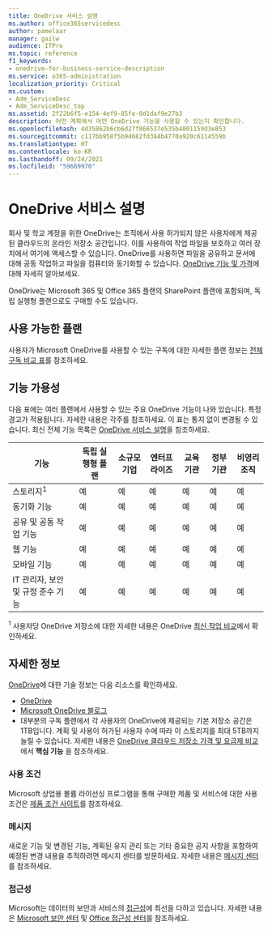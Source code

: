 ```yaml
---
title: OneDrive 서비스 설명
ms.author: office365servicedesc
author: pamelaar
manager: gailw
audience: ITPro
ms.topic: reference
f1_keywords:
- onedrive-for-business-service-description
ms.service: o365-administration
localization_priority: Critical
ms.custom:
- Adm_ServiceDesc
- Adm_ServiceDesc_top
ms.assetid: 2f22b6f5-e154-4ef9-85fe-0d1daf9e27b3
description: 어떤 계획에서 어떤 OneDrive 기능을 사용할 수 있는지 확인합니다.
ms.openlocfilehash: 4d35862b6cb6d27f866537e535b4001159d3e853
ms.sourcegitcommit: c117bb958f5b94682fd384b4770a920c6114559b
ms.translationtype: HT
ms.contentlocale: ko-KR
ms.lasthandoff: 09/24/2021
ms.locfileid: "59669970"
---
```

# <a name="onedrive-service-description"></a>OneDrive 서비스 설명

회사 및 학교 계정을 위한 OneDrive는 조직에서 사용 허가되지 않은 사용자에게 제공된 클라우드의 온라인 저장소 공간입니다. 이를 사용하여 작업 파일을 보호하고 여러 장치에서 여기에 액세스할 수 있습니다. OneDrive를 사용하면 파일을 공유하고 문서에 대해 공동 작업하고 파일을 컴퓨터와 동기화할 수 있습니다. [OneDrive 기능 및 가격](https://www.microsoft.com/microsoft-365/onedrive/onedrive-for-business)에 대해 자세히 알아보세요.

OneDrive는 Microsoft 365 및 Office 365 플랜의 SharePoint 플랜에 포함되며, 독립 실행형 플랜으로도 구매할 수도 있습니다.

## <a name="available-plans"></a>사용 가능한 플랜

사용자가 Microsoft OneDrive를 사용할 수 있는 구독에 대한 자세한 플랜 정보는 [전체 구독 비교 표](https://go.microsoft.com/fwlink/?linkid=2139145)를 참조하세요.

## <a name="feature-availability"></a>기능 가용성

다음 표에는 여러 플랜에서 사용할 수 있는 주요 OneDrive 기능이 나와 있습니다. 특정 경고가 적용됩니다. 자세한 내용은 각주를 참조하세요. 이 표는 통지 없이 변경될 수 있습니다. 최신 전체 기능 목록은 [OneDrive 서비스 설명](/office365/servicedescriptions/onedrive-for-business-service-description)을 참조하세요.

| 기능 | 독립 실행형 플랜 | 소규모 기업 | 엔터프라이즈 | 교육 기관 | 정부 기관 | 비영리 조직  |
|---------|-------------------|----------------|------------|-----------|------------|-------------|
| 스토리지<sup>1</sup> | 예 | 예 | 예 | 예 | 예 | 예 |
| 동기화 기능 | 예 | 예 | 예 | 예 | 예 | 예 |
| 공유 및 공동 작업 기능 | 예 | 예 | 예 | 예 | 예 | 예 |
| 웹 기능 | 예 | 예 | 예 | 예 | 예 | 예 |
| 모바일 기능 | 예 | 예 | 예 | 예 | 예 | 예 |
| IT 관리자, 보안 및 규정 준수 기능 | 예 | 예 | 예 | 예 | 예 | 예 |

<sup>1</sup> 사용자당 OneDrive 저장소에 대한 자세한 내용은 OneDrive [최신 작업 비교](https://go.microsoft.com/fwlink/?linkid=2139145)에서 확인하세요.

## <a name="learn-more"></a>자세한 정보

[OneDrive](https://www.microsoft.com/microsoft-365/onedrive/onedrive-for-business)에 대한 기술 정보는 다음 리소스를 확인하세요.

- [OneDrive](/onedrive/onedrive)
- [Microsoft OneDrive 블로그](https://techcommunity.microsoft.com/t5/microsoft-onedrive-blog/bg-p/OneDriveBlog)
- 대부분의 구독 플랜에서 각 사용자의 OneDrive에 제공되는 기본 저장소 공간은 1TB입니다. 계획 및 사용이 허가된 사용자 수에 따라 이 스토리지를 최대 5TB까지 늘릴 수 있습니다. 자세한 내용은 [OneDrive 클라우드 저장소 가격 및 요금제 비교](https://www.microsoft.com/microsoft-365/onedrive/compare-onedrive-plans?activetab=tab:primaryr2)에서 **핵심 기능** 을 참조하세요.

### <a name="licensing-terms"></a>사용 조건

Microsoft 상업용 볼륨 라이선싱 프로그램을 통해 구매한 제품 및 서비스에 대한 사용 조건은 [제품 조건 사이트](https://www.microsoft.com/licensing/terms/)를 참조하세요.

### <a name="messaging"></a>메시지

새로운 기능 및 변경된 기능, 계획된 유지 관리 또는 기타 중요한 공지 사항을 포함하여 예정된 변경 내용을 추적하려면 메시지 센터를 방문하세요. 자세한 내용은 [메시지 센터](/microsoft-365/admin/manage/message-center)를 참조하세요.

### <a name="accessibility"></a>접근성

Microsoft는 데이터의 보안과 서비스의 [접근성](https://www.microsoft.com/trust-center/compliance/accessibility)에 최선을 다하고 있습니다. 자세한 내용은 [Microsoft 보안 센터](https://www.microsoft.com/trust-center) 및 [Office 접근성 센터](https://support.microsoft.com/office/office-accessibility-center-resources-for-people-with-disabilities-ecab0fcf-d143-4fe8-a2ff-6cd596bddc6d)를 참조하세요.
